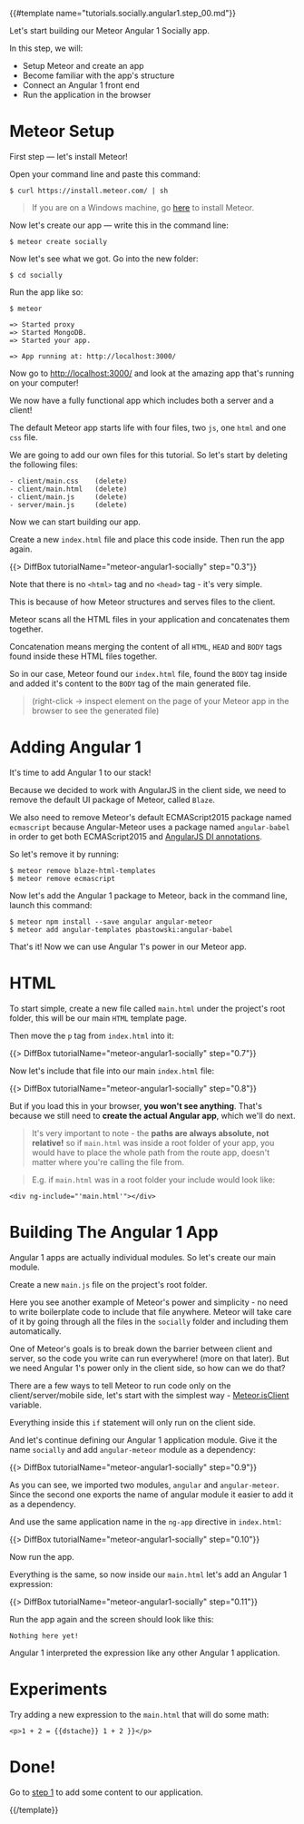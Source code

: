 {{#template name="tutorials.socially.angular1.step_00.md"}}

Let's start building our Meteor Angular 1 Socially app.

In this step, we will:

- Setup Meteor and create an app
- Become familiar with the app's structure
- Connect an Angular 1 front end
- Run the application in the browser

# Meteor Setup

First step — let's install Meteor!

Open your command line and paste this command:

    $ curl https://install.meteor.com/ | sh

> If you are on a Windows machine, go [here](https://www.meteor.com/install) to install Meteor.

Now let's create our app — write this in the command line:

    $ meteor create socially

Now let's see what we got. Go into the new folder:

    $ cd socially

Run the app like so:

    $ meteor

    => Started proxy
    => Started MongoDB.
    => Started your app.

    => App running at: http://localhost:3000/

Now go to [http://localhost:3000/](http://localhost:3000/)
and look at the amazing app that's running on your computer!

We now have a fully functional app which includes both a server and a client!

The default Meteor app starts life with four files, two `js`, one `html` and one `css` file.

We are going to add our own files for this tutorial. So let's start by deleting the following files:

    - client/main.css    (delete)
    - client/main.html   (delete)
    - client/main.js     (delete)
    - server/main.js     (delete)

Now we can start building our app.

Create a new `index.html` file and place this code inside. Then run the app again.

{{> DiffBox tutorialName="meteor-angular1-socially" step="0.3"}}


Note that there is no `<html>` tag and no `<head>` tag - it's very simple.

This is because of how Meteor structures and serves files to the client.

Meteor scans all the HTML files in your application and concatenates them together.

Concatenation means merging the content of all `HTML`, `HEAD` and `BODY` tags found inside these HTML files together.

So in our case, Meteor found our `index.html` file, found the `BODY` tag inside and added it's content to the `BODY` tag of the main generated file.

> (right-click -> inspect element on the page of your Meteor app in the browser to see the generated file)


# Adding Angular 1

It's time to add Angular 1 to our stack!

Because we decided to work with AngularJS in the client side, we need to remove the default UI package of Meteor, called `Blaze`.

We also need to remove Meteor's default ECMAScript2015 package named `ecmascript` because Angular-Meteor uses a package named `angular-babel` in order to get both ECMAScript2015 and [AngularJS DI annotations](https://github.com/olov/ng-annotate).

So let's remove it by running:

    $ meteor remove blaze-html-templates
    $ meteor remove ecmascript

Now let's add the Angular 1 package to Meteor, back in the command line, launch this command:

    $ meteor npm install --save angular angular-meteor
    $ meteor add angular-templates pbastowski:angular-babel

That's it! Now we can use Angular 1's power in our Meteor app.

# HTML

To start simple, create a new file called `main.html` under the project's root folder, this will be our main `HTML` template page.

Then move the `p` tag from `index.html` into it:

{{> DiffBox tutorialName="meteor-angular1-socially" step="0.7"}}

Now let's include that file into our main `index.html` file:

{{> DiffBox tutorialName="meteor-angular1-socially" step="0.8"}}


But if you load this in your browser, **you won't see anything**. That's because we still need to **create the actual Angular app**, which we'll do next.

> It's very important to note - the **paths are always absolute, not relative!**  so if `main.html` was inside a root folder of your app, you would have to place the whole path from the route app, doesn't matter where you're calling the file from.

> E.g. if `main.html` was in a root folder your include would look like:

    <div ng-include="'main.html'"></div>

# Building The Angular 1 App

Angular 1 apps are actually individual modules. So let's create our main module.

Create a new `main.js` file on the project's root folder.

Here you see another example of Meteor's power and simplicity - no need to write boilerplate code to include that file anywhere. Meteor will take care of it by going through all the files in the `socially` folder and including them automatically.

One of Meteor's goals is to break down the barrier between client and server, so the code you write can run everywhere! (more on that later).
But we need Angular 1's power only in the client side, so how can we do that?

There are a few ways to tell Meteor to run code only on the client/server/mobile side, let's start with the simplest way - [Meteor.isClient](http://docs.meteor.com/#/full/meteor_isclient) variable.

Everything inside this `if` statement will only run on the client side.

And let's continue defining our Angular 1 application module. Give it the name `socially` and add `angular-meteor` module as a dependency:

{{> DiffBox tutorialName="meteor-angular1-socially" step="0.9"}}

As you can see, we imported two modules, `angular` and `angular-meteor`.
Since the second one exports the name of angular module it easier to add it as a dependency.

And use the same application name in the `ng-app` directive in `index.html`:

{{> DiffBox tutorialName="meteor-angular1-socially" step="0.10"}}

Now run the app.

Everything is the same, so now inside our `main.html` let's add an Angular 1 expression:

{{> DiffBox tutorialName="meteor-angular1-socially" step="0.11"}}

Run the app again and the screen should look like this:

    Nothing here yet!

Angular 1 interpreted the expression like any other Angular 1 application.

# Experiments
Try adding a new expression to the `main.html` that will do some math:

    <p>1 + 2 = {{dstache}} 1 + 2 }}</p>

# Done!
Go to [step 1](/tutorial/step_01) to add some content to our application.

{{/template}}
